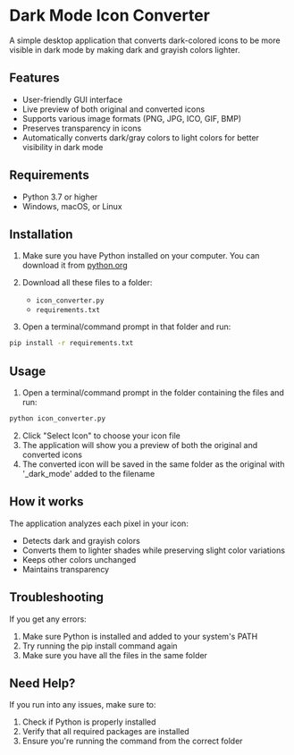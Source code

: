 # Dark Mode Icon Converter

A simple desktop application that converts dark-colored icons to be more visible in dark mode by making dark and grayish colors lighter.

## Features

- User-friendly GUI interface
- Live preview of both original and converted icons
- Supports various image formats (PNG, JPG, ICO, GIF, BMP)
- Preserves transparency in icons
- Automatically converts dark/gray colors to light colors for better visibility in dark mode

## Requirements

- Python 3.7 or higher
- Windows, macOS, or Linux

## Installation

1. Make sure you have Python installed on your computer. You can download it from [python.org](https://www.python.org/downloads/)

2. Download all these files to a folder:
   - `icon_converter.py`
   - `requirements.txt`

3. Open a terminal/command prompt in that folder and run:
```bash
pip install -r requirements.txt
```

## Usage

1. Open a terminal/command prompt in the folder containing the files and run:
```bash
python icon_converter.py
```

2. Click "Select Icon" to choose your icon file
3. The application will show you a preview of both the original and converted icons
4. The converted icon will be saved in the same folder as the original with '_dark_mode' added to the filename

## How it works

The application analyzes each pixel in your icon:
- Detects dark and grayish colors
- Converts them to lighter shades while preserving slight color variations
- Keeps other colors unchanged
- Maintains transparency

## Troubleshooting

If you get any errors:
1. Make sure Python is installed and added to your system's PATH
2. Try running the pip install command again
3. Make sure you have all the files in the same folder

## Need Help?

If you run into any issues, make sure to:
1. Check if Python is properly installed
2. Verify that all required packages are installed
3. Ensure you're running the command from the correct folder
